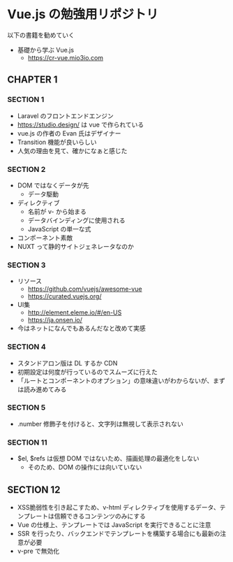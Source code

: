 # Vue.js の勉強用リポジトリ
以下の書籍を勧めていく
- 基礎から学ぶ Vue.js
  - https://cr-vue.mio3io.com
  
## CHAPTER 1
### SECTION 1
- Laravel のフロントエンドエンジン
- https://studio.design/ は vue で作られている
- vue.js の作者の Evan 氏はデザイナー
- Transition 機能が良いらしい
- 人気の理由を見て、確かになぁと感じた

### SECTION 2
- DOM ではなくデータが先
  - データ駆動
- ディレクティブ
  - 名前が v- から始まる
  - データバインディングに使用される
  - JavaScript の単一な式
- コンポーネント素敵
- NUXT って静的サイトジェネレータなのか

### SECTION 3
- リソース
  - https://github.com/vuejs/awesome-vue
  - https://curated.vuejs.org/
- UI集
  - http://element.eleme.io/#/en-US
  - https://ja.onsen.io/
- 今はネットになんでもあるんだなと改めて実感

### SECTION 4
- スタンドアロン版は DL するか CDN
- 初期設定は何度が行っているのでスムーズに行えた
- 「ルートとコンポーネントのオプション」の意味違いがわからないが、まずは読み進めてみる

### SECTION 5
- .number 修飾子を付けると、文字列は無視して表示されない

### SECTION 11
- $el, $refs は仮想 DOM ではないため、描画処理の最適化をしない
  - そのため、DOM の操作には向いていない
  
## SECTION 12
- XSS脆弱性を引き起こすため、v-html ディレクティブを使用するデータ、テンプレートは信頼できるコンテンツのみにする
- Vue の仕様上、テンプレートでは JavaScript を実行できることに注意
- SSR を行ったり、バックエンドでテンプレートを構築する場合にも最新の注意が必要
- v-pre で無効化